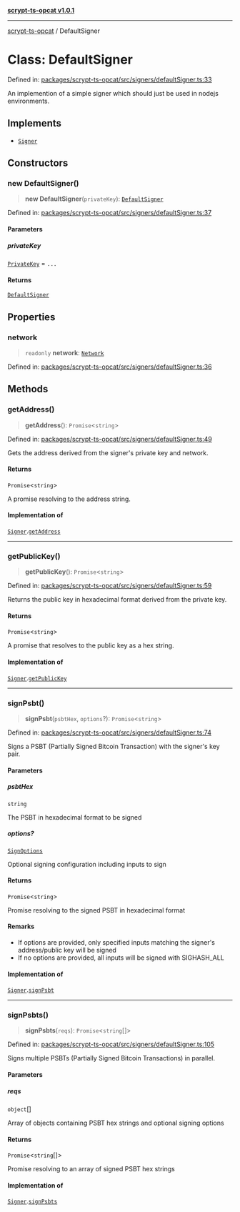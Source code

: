 [**scrypt-ts-opcat v1.0.1**](../README.md)

***

[scrypt-ts-opcat](../README.md) / DefaultSigner

# Class: DefaultSigner

Defined in: [packages/scrypt-ts-opcat/src/signers/defaultSigner.ts:33](https://github.com/OPCAT-Labs/ts-tools/blob/2cea47af983eceafde930347ac310f78dee140a3/packages/scrypt-ts-opcat/src/signers/defaultSigner.ts#L33)

An implemention of a simple signer which should just be used in nodejs environments.

## Implements

- [`Signer`](../interfaces/Signer.md)

## Constructors

### new DefaultSigner()

> **new DefaultSigner**(`privateKey`): [`DefaultSigner`](DefaultSigner.md)

Defined in: [packages/scrypt-ts-opcat/src/signers/defaultSigner.ts:37](https://github.com/OPCAT-Labs/ts-tools/blob/2cea47af983eceafde930347ac310f78dee140a3/packages/scrypt-ts-opcat/src/signers/defaultSigner.ts#L37)

#### Parameters

##### privateKey

[`PrivateKey`](PrivateKey.md) = `...`

#### Returns

[`DefaultSigner`](DefaultSigner.md)

## Properties

### network

> `readonly` **network**: [`Network`](Network.md)

Defined in: [packages/scrypt-ts-opcat/src/signers/defaultSigner.ts:36](https://github.com/OPCAT-Labs/ts-tools/blob/2cea47af983eceafde930347ac310f78dee140a3/packages/scrypt-ts-opcat/src/signers/defaultSigner.ts#L36)

## Methods

### getAddress()

> **getAddress**(): `Promise`\<`string`\>

Defined in: [packages/scrypt-ts-opcat/src/signers/defaultSigner.ts:49](https://github.com/OPCAT-Labs/ts-tools/blob/2cea47af983eceafde930347ac310f78dee140a3/packages/scrypt-ts-opcat/src/signers/defaultSigner.ts#L49)

Gets the address derived from the signer's private key and network.

#### Returns

`Promise`\<`string`\>

A promise resolving to the address string.

#### Implementation of

[`Signer`](../interfaces/Signer.md).[`getAddress`](../interfaces/Signer.md#getaddress)

***

### getPublicKey()

> **getPublicKey**(): `Promise`\<`string`\>

Defined in: [packages/scrypt-ts-opcat/src/signers/defaultSigner.ts:59](https://github.com/OPCAT-Labs/ts-tools/blob/2cea47af983eceafde930347ac310f78dee140a3/packages/scrypt-ts-opcat/src/signers/defaultSigner.ts#L59)

Returns the public key in hexadecimal format derived from the private key.

#### Returns

`Promise`\<`string`\>

A promise that resolves to the public key as a hex string.

#### Implementation of

[`Signer`](../interfaces/Signer.md).[`getPublicKey`](../interfaces/Signer.md#getpublickey)

***

### signPsbt()

> **signPsbt**(`psbtHex`, `options`?): `Promise`\<`string`\>

Defined in: [packages/scrypt-ts-opcat/src/signers/defaultSigner.ts:74](https://github.com/OPCAT-Labs/ts-tools/blob/2cea47af983eceafde930347ac310f78dee140a3/packages/scrypt-ts-opcat/src/signers/defaultSigner.ts#L74)

Signs a PSBT (Partially Signed Bitcoin Transaction) with the signer's key pair.

#### Parameters

##### psbtHex

`string`

The PSBT in hexadecimal format to be signed

##### options?

[`SignOptions`](../interfaces/SignOptions.md)

Optional signing configuration including inputs to sign

#### Returns

`Promise`\<`string`\>

Promise resolving to the signed PSBT in hexadecimal format

#### Remarks

- If options are provided, only specified inputs matching the signer's address/public key will be signed
- If no options are provided, all inputs will be signed with SIGHASH_ALL

#### Implementation of

[`Signer`](../interfaces/Signer.md).[`signPsbt`](../interfaces/Signer.md#signpsbt)

***

### signPsbts()

> **signPsbts**(`reqs`): `Promise`\<`string`[]\>

Defined in: [packages/scrypt-ts-opcat/src/signers/defaultSigner.ts:105](https://github.com/OPCAT-Labs/ts-tools/blob/2cea47af983eceafde930347ac310f78dee140a3/packages/scrypt-ts-opcat/src/signers/defaultSigner.ts#L105)

Signs multiple PSBTs (Partially Signed Bitcoin Transactions) in parallel.

#### Parameters

##### reqs

`object`[]

Array of objects containing PSBT hex strings and optional signing options

#### Returns

`Promise`\<`string`[]\>

Promise resolving to an array of signed PSBT hex strings

#### Implementation of

[`Signer`](../interfaces/Signer.md).[`signPsbts`](../interfaces/Signer.md#signpsbts)
